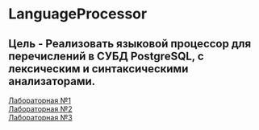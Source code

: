 # LanguageProcessor

## Цель - Реализовать языковой процессор для перечислений в СУБД PostgreSQL, с лексическим и синтаксическими анализаторами.

[Лабораторная №1](WindowsFormsApp1/WindowsFormsApp1/docs/lab_1.md)
<br/>
[Лабораторная №2](WindowsFormsApp1/WindowsFormsApp1/docs/lab_2.md)
<br/>
[Лабораторная №3](WindowsFormsApp1/WindowsFormsApp1/docs/lab_3.md)
